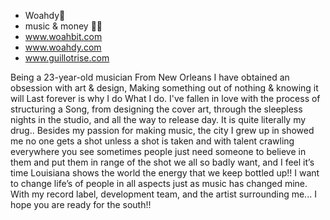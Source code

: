 - Woahdy🔹
- music & money 🎵💲
- www.woahbit.com
- www.woahdy.com
- www.guillotrise.com

Being a 23-year-old musician From New Orleans I have obtained an obsession with art
& design, Making something out of nothing & knowing it will Last forever is why I do
What I do. I've fallen in love with the process of structuring a Song, 
from designing the cover art, through the sleepless nights in the studio, 
and all the way to release day. It is quite literally my drug..  Besides 
my passion for making music, the city I grew up in showed me no one gets 
a shot unless a shot is taken and with talent crawling everywhere you see
sometimes people just need someone to believe in them and put them in range
of the shot we all so badly want, and I feel it’s time Louisiana shows the 
world the energy that we keep bottled up!! I want to change life’s of people
in all aspects just as music has changed mine. With my record label, development team,
and the artist surrounding me... I hope you are ready for the south!! 

